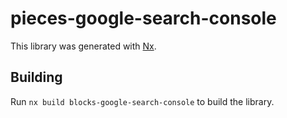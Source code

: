 # pieces-google-search-console

This library was generated with [Nx](https://nx.dev).

## Building

Run `nx build blocks-google-search-console` to build the library.
